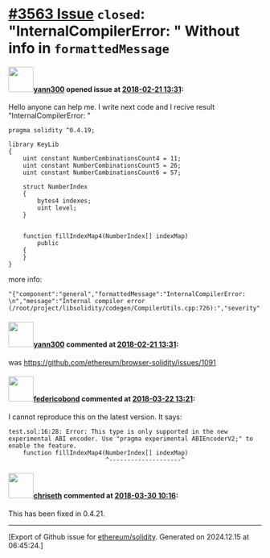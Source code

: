 # [\#3563 Issue](https://github.com/ethereum/solidity/issues/3563) `closed`: "InternalCompilerError: " Without info in `formattedMessage`

#### <img src="https://avatars.githubusercontent.com/u/6940742?v=4" width="50">[yann300](https://github.com/yann300) opened issue at [2018-02-21 13:31](https://github.com/ethereum/solidity/issues/3563):

Hello anyone can help me. I write next code and I recive result "InternalCompilerError: "
```
pragma solidity ^0.4.19;

library KeyLib 
{
    uint constant NumberCombinationsCount4 = 11;
    uint constant NumberCombinationsCount5 = 26;
    uint constant NumberCombinationsCount6 = 57;

    struct NumberIndex
    {
        bytes4 indexes;
        uint level;
    }

    
    function fillIndexMap4(NumberIndex[] indexMap) 
        public
    {
    }
}
```
more info:
```
"{"component":"general","formattedMessage":"InternalCompilerError: \n","message":"Internal compiler error (/root/project/libsolidity/codegen/CompilerUtils.cpp:726):","severity":"error","type":"InternalCompilerError"}"
```

#### <img src="https://avatars.githubusercontent.com/u/6940742?v=4" width="50">[yann300](https://github.com/yann300) commented at [2018-02-21 13:31](https://github.com/ethereum/solidity/issues/3563#issuecomment-367326290):

was https://github.com/ethereum/browser-solidity/issues/1091

#### <img src="https://avatars.githubusercontent.com/u/138426?u=3117125771b06e3aa8da468c8f41e4038d717974&v=4" width="50">[federicobond](https://github.com/federicobond) commented at [2018-03-22 13:21](https://github.com/ethereum/solidity/issues/3563#issuecomment-375303387):

I cannot reproduce this on the latest version. It says:
```
test.sol:16:28: Error: This type is only supported in the new experimental ABI encoder. Use "pragma experimental ABIEncoderV2;" to enable the feature.
    function fillIndexMap4(NumberIndex[] indexMap)
                           ^--------------------^
```

#### <img src="https://avatars.githubusercontent.com/u/9073706?v=4" width="50">[chriseth](https://github.com/chriseth) commented at [2018-03-30 10:16](https://github.com/ethereum/solidity/issues/3563#issuecomment-377495811):

This has been fixed in 0.4.21.


-------------------------------------------------------------------------------



[Export of Github issue for [ethereum/solidity](https://github.com/ethereum/solidity). Generated on 2024.12.15 at 06:45:24.]
